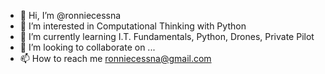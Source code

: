 - 👋 Hi, I’m @ronniecessna
- 👀 I’m interested in Computational Thinking with Python
- 🌱 I’m currently learning I.T. Fundamentals, Python, Drones, Private Pilot
- 💞️ I’m looking to collaborate on ...
- 📫 How to reach me ronniecessna@gmail.com

<!---
ronniecessna/ronniecessna is a ✨ special ✨ repository because its `README.md` (this file) appears on your GitHub profile.
You can click the Preview link to take a look at your changes.
--->
